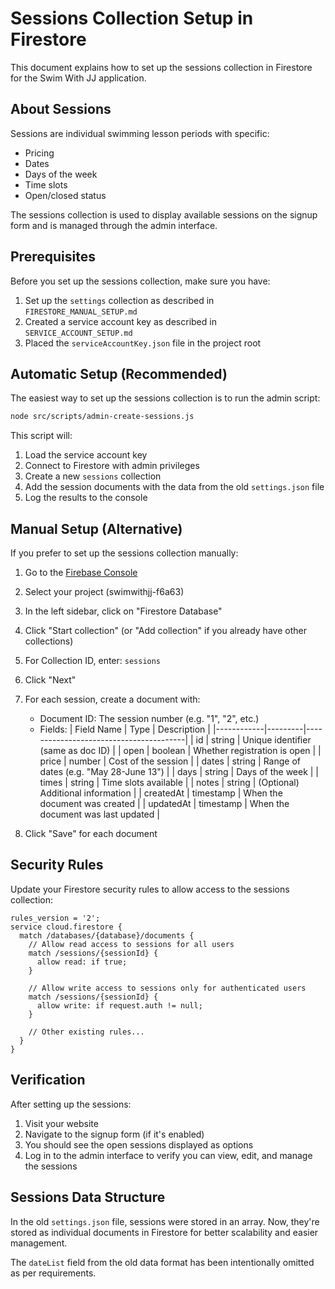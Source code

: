 # Sessions Collection Setup in Firestore

This document explains how to set up the sessions collection in Firestore for the Swim With JJ application.

## About Sessions

Sessions are individual swimming lesson periods with specific:
- Pricing 
- Dates
- Days of the week
- Time slots
- Open/closed status

The sessions collection is used to display available sessions on the signup form and is managed through the admin interface.

## Prerequisites

Before you set up the sessions collection, make sure you have:

1. Set up the `settings` collection as described in `FIRESTORE_MANUAL_SETUP.md`
2. Created a service account key as described in `SERVICE_ACCOUNT_SETUP.md`
3. Placed the `serviceAccountKey.json` file in the project root

## Automatic Setup (Recommended)

The easiest way to set up the sessions collection is to run the admin script:

```bash
node src/scripts/admin-create-sessions.js
```

This script will:
1. Load the service account key
2. Connect to Firestore with admin privileges
3. Create a new `sessions` collection
4. Add the session documents with the data from the old `settings.json` file
5. Log the results to the console

## Manual Setup (Alternative)

If you prefer to set up the sessions collection manually:

1. Go to the [Firebase Console](https://console.firebase.google.com/)
2. Select your project (swimwithjj-f6a63)
3. In the left sidebar, click on "Firestore Database"
4. Click "Start collection" (or "Add collection" if you already have other collections)
5. For Collection ID, enter: `sessions`
6. Click "Next"

7. For each session, create a document with:
   - Document ID: The session number (e.g. "1", "2", etc.)
   - Fields:
     | Field Name | Type    | Description                            |
     |------------|---------|----------------------------------------|
     | id         | string  | Unique identifier (same as doc ID)     |
     | open       | boolean | Whether registration is open           |
     | price      | number  | Cost of the session                    |
     | dates      | string  | Range of dates (e.g. "May 28-June 13") |
     | days       | string  | Days of the week                       |
     | times      | string  | Time slots available                   |
     | notes      | string  | (Optional) Additional information      |
     | createdAt  | timestamp | When the document was created        |
     | updatedAt  | timestamp | When the document was last updated   |

8. Click "Save" for each document

## Security Rules

Update your Firestore security rules to allow access to the sessions collection:

```
rules_version = '2';
service cloud.firestore {
  match /databases/{database}/documents {
    // Allow read access to sessions for all users
    match /sessions/{sessionId} {
      allow read: if true;
    }
    
    // Allow write access to sessions only for authenticated users
    match /sessions/{sessionId} {
      allow write: if request.auth != null;
    }
    
    // Other existing rules...
  }
}
```

## Verification

After setting up the sessions:

1. Visit your website
2. Navigate to the signup form (if it's enabled)
3. You should see the open sessions displayed as options
4. Log in to the admin interface to verify you can view, edit, and manage the sessions

## Sessions Data Structure

In the old `settings.json` file, sessions were stored in an array. Now, they're stored as individual documents in Firestore for better scalability and easier management.

The `dateList` field from the old data format has been intentionally omitted as per requirements. 